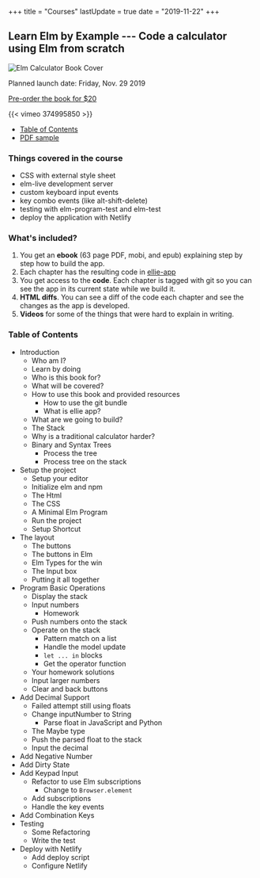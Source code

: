 +++
title = "Courses"
lastUpdate = true
date = "2019-11-22"
+++

## Learn Elm by Example --- Code a calculator using Elm from scratch

![Elm Calculator Book Cover](/img/courses/elm-calculator-book-cover.jpg)

<p class="text-large">Planned launch date: <date>Friday, Nov. 29 2019</date></p>

<a class="link-btn text-large bg-red" href="https://gumroad.com/l/NwMtt">Pre-order the book for $20</a>

{{< vimeo 374995850 >}}

- [Table of Contents](#table-of-contents)
- [PDF sample](/files/elm-calculator-sample.pdf)

### Things covered in the course

- CSS with external style sheet
- elm-live development server
- custom keyboard input events
- key combo events (like alt-shift-delete)
- testing with elm-program-test and elm-test
- deploy the application with Netlify

### What's included?

1. You get an **ebook** (63 page PDF, mobi, and epub) explaining step by step how to build the app.
1. Each chapter has the resulting code in [ellie-app](https://ellie-app.com)
1. You get access to the **code**. Each chapter is tagged with git so you can see the app in its current state while we build it.
1. **HTML diffs**. You can see a diff of the code each chapter and see the changes as the app is developed.
1. **Videos** for some of the things that were hard to explain in writing.

### Table of Contents

-   Introduction
    -   Who am I?
    -   Learn by doing
    -   Who is this book for?
    -   What will be covered?
    -   How to use this book and provided
        resources
        -   How to use the git bundle
        -   What is ellie app?
    -   What are we going to build?
    -   The Stack
    -   Why is a traditional calculator
        harder?
    -   Binary and Syntax Trees
        -   Process the tree
        -   Process tree on the stack
-   Setup the project
    -   Setup your editor
    -   Initialize elm and npm
    -   The Html
    -   The CSS
    -   A Minimal Elm Program
    -   Run the project
    -   Setup Shortcut
-   The layout
    -   The buttons
    -   The buttons in Elm
    -   Elm Types for the win
    -   The Input box
    -   Putting it all together
-   Program Basic Operations
    -   Display the stack
    -   Input numbers
        -   Homework
    -   Push numbers onto the stack
    -   Operate on the stack
        -   Pattern match on a list
        -   Handle the model update
        -   `let ... in` blocks
        -   Get the operator function
    -   Your homework solutions
    -   Input larger numbers
    -   Clear and back buttons
-   Add Decimal Support
    -   Failed attempt still using
        floats
    -   Change inputNumber to String
        -   Parse float in JavaScript and
            Python
    -   The Maybe type
    -   Push the parsed float to the
        stack
    -   Input the decimal
-   Add Negative Number
-   Add Dirty State
-   Add Keypad Input
    -   Refactor to use Elm
        subscriptions
        -   Change to `Browser.element`
    -   Add subscriptions
    -   Handle the key events
-   Add Combination Keys
-   Testing
    -   Some Refactoring
    -   Write the test
-   Deploy with Netlify
    -   Add deploy script
    -   Configure Netlify 
